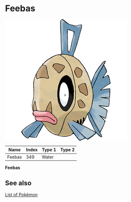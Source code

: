 # Feebas


![Feebas](images/349.png)

| **Name** | **Index** | **Type 1** | **Type 2** |
|----|----|----|----|
| Feebas | 349 | Water  |  |

**Feebas** 

## See also

[List of Pokémon](../pokemon.md)
